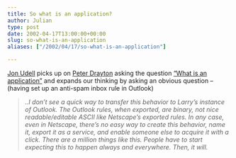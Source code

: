 ```yaml
---
title: So what is an application?
author: Julian
type: post
date: 2002-04-17T13:00:00+00:00
slug: so-what-is-an-application 
aliases: ["/2002/04/17/so-what-is-an-application"]

---
```

<a href="https://radio.weblogs.com/0100887/2002/04/16.html#a195" target="_blank">Jon Udell</a> picks up on <a href="https://www.razorsoft.net/weblog/" target="_blank">Peter Drayton</a> asking the question <a href="https://www.razorsoft.net/weblog/2002/04/15.html#a128" target="_blank">&#8220;What is an application&#8221;</a> and expands our thinking by asking an obvious question &#8211; (having set up an anti-spam inbox rule in Outlook)

> _..I don&#8217;t see a quick way to transfer this behavior to Larry&#8217;s instance of Outlook. The Outlook rules, when exported, are binary, not nice readable/editable ASCII like Netscape&#8217;s exported rules. In any case, even in Netscape, there&#8217;s no easy way to create this behavior, name it, export it as a service, and enable someone else to acquire it with a click. There are a million things like this. People have to start expecting this to happen always and everywhere. Then, it will._